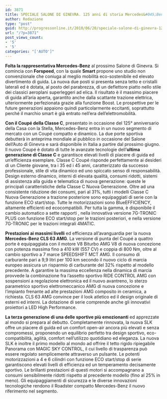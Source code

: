 ```yaml
---
id: 3871
title: SPECIALE SALONE DI GINEVRA. 125 anni di storia Mercedes&#045;Benz
author: Redazione
type: "post"
guid: http://progressonline.it/2010/06/20/speciale-salone-di-ginevra-125-anni-di-storia-mercedesbenz/
url: "/?p=3871"
post_views_count:
- '5'
- '5'
categories: "['AUTO']"
---
```


**Folta la rappresentativa Mercedes-Benz** al prossimo Salone di Ginevra. Si comincia con **Forspeed**, con la quale **Smart** propone uno studio non convenzionale che coniuga al meglio mobilità eco-sostenibile ed elevato divertimento di guida. La nuova due posti si presenta senza tetto e cristalli laterali ed è dotata, al posto del parabrezza, di un deflettore piatto nello stile dei classici aeroplani superleggeri ad elica. Il risultato è il massimo piacere di guida all’aria aperta, garantito anche dalla scattante trazione elettrica, ulteriormente perfezionata grazie alla funzione Boost. Le prospettive per le future generazioni appaiono quindi particolarmente eccitanti, soprattutto perché il marchio smart è già entrato nell’era dell’elettromobilità.

**Con il Coupé della Classe C**, presentato in occasione del 125° anniversario della Casa con la Stella, Mercedes-Benz entra in un nuovo segmento di mercato con un Coupé compatto e dinamico. La due porte sportiva debutterà in anteprima mondiale al pubblico in occasione del Salone dell’Auto di Ginevra e sarà disponibile in Italia a partire dal prossimo giugno. Il nuovo Coupé è dotato di tutte le avanzate tecnologie dell’**ultima generazione di Classe C** e garantisce elevati livelli di piacere di guida ed un’efficienza esemplare. Classe C Coupé risponde perfettamente ai desideri di un Cliente giovane, tra i 35 ed i 45 anni, caratterizzato da successo professionale, stile di vita dinamico ed uno spiccato senso di responsabilità. Design esterno dinamico, interni di elevata qualità, consumi ridotti, sistemi di assistenza alla guida e telematica di nuova generazione: queste le principali caratteristiche della Classe C Nuova Generazione. Oltre ad una consistente riduzione dei consumi, pari al 31%, tutti i modelli Classe C Nuova Generazione a trazione posteriore sono equipaggiati di serie con la funzione ECO start/stop. Tutte le motorizzazioni sono BlueEFFICIENCY, altamente efficienti ed ecocompatibili. Per tutta la gamma, è disponibile il cambio automatico a sette rapporti , nella innovativa versione 7G-TRONIC PLUS con funzione ECO start/stop per le trazioni posteriori, e nella versione 7G-TRONIC per le trazioni integrali 4MATIC.

**Prestazioni ai massimi livelli** ed efficienza all’avanguardia per la nuova **Mercedes-Benz CLS 63 AMG**. La versione di punta del Coupé a quattro porte è equipaggiata con il motore V8 Biturbo AMG V8 di nuova concezione con potenza massima fino a 410 kW (557 CV) e coppia di 800 Nm, oltre al cambio sportivo a 7 marce SPEEDSHIFT MCT AMG. Il consumo di carburante pari a 9,9 litri per 100 km secondo il nuovo ciclo di marcia europeo assicura un risparmio di carburante del 32% rispetto al modello precedente. A garantire la massima eccellenza nella dinamica di marcia provvede la combinazione fra l’assetto sportivo RIDE CONTROL AMG con sospensioni a regolazione elettronica ed il nuovo avantreno, lo sterzo parametrico sportivo elettromeccanico AMG di nuova concezione e l’impianto frenante ad alte prestazioni AMG composito in ceramica, a richiesta. CLS 63 AMG convince per il look atletico ed il design originale di esterni ed interni. La dotazione di serie comprende anche gli innovativi proiettori a LED High Performance.

**La terza generazione di una delle sportive più emozionanti** ed apprezzate al mondo si prepara al debutto. Completamente rinnovata, la nuova SLK offre un piacere di guida ed un comfort open-air ancora più elevati e senza compromessi, proponendo un equilibrio perfetto tra design sportivo, eco-compatibilità, agilità, comfort nell’utilizzo quotidiano ed eleganza. La nuova SLK è inoltre il primo modello al mondo ad offrire il tetto rigido ripiegabile Panorama con MAGIC SKY CONTROL, il cui livello di trasparenza può essere regolato semplicemente attraverso un pulsante. Le potenti motorizzazioni a 4 e 6 cilindri con funzione ECO start/stop di serie garantiscono elevati livelli di efficienza ed un temperamento decisamente sportivo. Le brillanti prestazioni di questi motori si accompagnano a consumi sensibilmente ridotti rispetto al precedente modello (fino al 25% in meno). Gli equipaggiamenti di sicurezza e le diverse innovazioni tecnologiche rendono il Roadster compatto Mercedes-Benz il nuovo riferimento nel segmento.